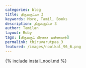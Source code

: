 ```yaml
---  
categories: blog  
title: திருவருட்பா 3
keywords: More, Tamil, Books  
description: திருவருட்பா 3
author: Tamilan  
layout: Ruby  
tags: [திருவருட் பிரகாச வள்ளலார்]
permalink: thiruvarutpaa_3  
featured: /images/noolkal_96_6.png  
---  
```

{% include install_nool.md %} 


